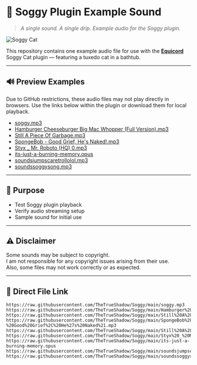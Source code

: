 # 🎵 Soggy Plugin Example Sound  
> *A single sound. A single drip. Example audio for the Soggy plugin.*

![Soggy Cat](https://soggy.cat/assets/images/soggycat.webp)

This repository contains one example audio file for use with the **[Equicord](https://github.com/Equicord/Equicord)** Soggy Cat plugin — featuring a tuxedo cat in a bathtub.

---

## 🔊 Preview Examples

Due to GitHub restrictions, these audio files may not play directly in browsers. Use the links below within the plugin or download them for local playback.

- [soggy.mp3](https://raw.githubusercontent.com/TheTrueShadow/Soggy/main/soggy.mp3)  
- [Hamburger Cheeseburger Big Mac Whopper (Full Version).mp3](https://raw.githubusercontent.com/TheTrueShadow/Soggy/main/Hamburger%20Cheeseburger%20Big%20Mac%20Whopper%20%28Full%20Version%29.mp3)  
- [Still A Piece Of Garbage.mp3](https://raw.githubusercontent.com/TheTrueShadow/Soggy/main/Still%20A%20Piece%20Of%20Garbage.mp3)  
- [SpongeBob - Good Grief, He's Naked!.mp3](https://raw.githubusercontent.com/TheTrueShadow/Soggy/main/SpongeBob%20-%20Good%20Grief%2C%20He%27s%20Naked%21.mp3)  
- [Styx _ Mr. Roboto (HQ) 0.mp3](https://raw.githubusercontent.com/TheTrueShadow/Soggy/main/Styx%20_%20Mr.%20Roboto%20%28HQ%29%200.mp3)  
- [its-just-a-burning-memory.opus](https://raw.githubusercontent.com/TheTrueShadow/Soggy/main/its-just-a-burning-memory.opus)  
- [soundsjumpscaretrollolol.mp3](https://raw.githubusercontent.com/TheTrueShadow/Soggy/main/soundsjumpscaretrollolol.mp3)  
- [soundssoggysong.mp3](https://raw.githubusercontent.com/TheTrueShadow/Soggy/main/soundssoggysong.mp3)  


---

## 🧼 Purpose

- Test Soggy plugin playback  
- Verify audio streaming setup  
- Sample sound for initial use
---

## ⚠️ Disclaimer

Some sounds may be subject to copyright.  
I am not responsible for any copyright issues arising from their use.  
Also, some files may not work correctly or as expected.

---

## 📁 Direct File Link

```plaintext
https://raw.githubusercontent.com/TheTrueShadow/Soggy/main/soggy.mp3
https://raw.githubusercontent.com/TheTrueShadow/Soggy/main/Hamburger%20Cheeseburger%20Big%20Mac%20Whopper%20%28Full%20Version%29.mp3
https://raw.githubusercontent.com/TheTrueShadow/Soggy/main/Still%20A%20Piece%20Of%20Garbage.mp3
https://raw.githubusercontent.com/TheTrueShadow/Soggy/main/SpongeBob%20-%20Good%20Grief%2C%20He%27s%20Naked%21.mp3
https://raw.githubusercontent.com/TheTrueShadow/Soggy/main/Still%20A%20Piece%20Of%20Garbage.mp3
https://raw.githubusercontent.com/TheTrueShadow/Soggy/main/Styx%20_%20Mr.%20Roboto%20%28HQ%29%200.mp3
https://raw.githubusercontent.com/TheTrueShadow/Soggy/main/its-just-a-burning-memory.opus
https://raw.githubusercontent.com/TheTrueShadow/Soggy/main/soundsjumpscaretrollolol.mp3
https://raw.githubusercontent.com/TheTrueShadow/Soggy/main/soundssoggysong.mp3

